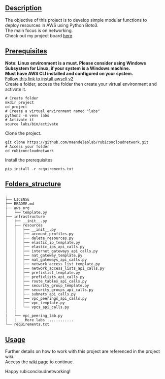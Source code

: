 

## [Description](#Description)

The objective of this project is to develop simple modular functions to deploy resources in AWS using Python Boto3.<br>
The main focus is on networking.<br>
Check out my project board [here](https://github.com/users/maendeleolab/projects/3/views/1?pane=info)

## [Prerequisites](#Prerequisites)

**Note:**
**Linux environment is a must. Please consider using Windows Subsystem for Linux, if your system is a Windows machine.**<br>
**Must have AWS CLI installed and configured on your system.**<br>
[Follow this link to install awscli v2](https://docs.aws.amazon.com/cli/latest/userguide/getting-started-install.html) <br>
Create a folder, access the folder then create your virtual environment and activate it.
```
# Create folder
mkdir project
cd project
# Create a virtual environment named "labs"
python3 -m venv labs
# Activate it
source labs/bin/activate
```

Clone the project.
```
git clone https://github.com/maendeleolab/rubiconcloudnetwork.git
# Access your folder
cd rubiconcloudnetwork
```

Install the prerequisites
```
pip install -r requirements.txt
```

## [Folders_structure](#Folders_structure)

```
.
├── LICENSE
├── README.md
├── aws_org
│   └── template.py
├── infrastructure
│   ├── __init__.py
│   ├── resources
│   │   ├── __init__.py
│   │   ├── account_profiles.py
│   │   ├── delete_resources.py
│   │   ├── elastic_ip_template.py
│   │   ├── elastic_ips_api_calls.py
│   │   ├── internet_gateways_api_calls.py
│   │   ├── nat_gateway_template.py
│   │   ├── nat_gateways_api_calls.py
│   │   ├── network_access_list_template.py
│   │   ├── network_access_lists_api_calls.py
│   │   ├── prefixlist_template.py
│   │   ├── prefixlists_api_calls.py
│   │   ├── route_tables_api_calls.py
│   │   ├── security_group_template.py
│   │   ├── security_groups_api_calls.py
│   │   ├── subnets_api_calls.py
│   │   ├── vpc_peerings_api_calls.py
│   │   ├── vpc_template.py
│   │   └── vpcs_api_calls.py
│   |
|   └── vpc_peering_lab.py
|   |___ More labs ............
└── requirements.txt
```

## [Usage](#Usage)
Further details on how to work with this project are referenced in the project wiki.<br>
Access the [wiki page](https://github.com/maendeleolab/rubiconcloudnetwork/wiki) to continue.

Happy rubiconcloudnetworking! 



